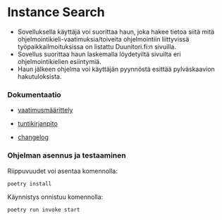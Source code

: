 # Instance Search

- Sovelluksella käyttäjä voi suorittaa haun, joka hakee tietoa siitä mitä ohjelmointikieli-vaatimuksia/toiveita ohjelmointiin liittyvissä työpaikkailmoituksissa on listattu Duunitori.fi:n sivuilla.
- Sovellus suorittaa haun laskemalla löydetyiltä sivuilta eri ohjelmointikielien esiintymiä.
- Haun jälkeen ohjelma voi käyttäjän pyynnöstä esittää pylväskaavion hakutuloksista.


### Dokumentaatio
- [vaatimusmäärittely](https://github.com/pakkanep/ot-harjoitustyo/blob/master/Dokumentaatio/vaatimusmaarittely.md)

- [tuntikirjanpito](https://github.com/pakkanep/ot-harjoitustyo/blob/master/Dokumentaatio/tuntikirjanpito.md)

- [changelog](https://github.com/pakkanep/ot-harjoitustyo/blob/master/Dokumentaatio/changelog.md)

### Ohjelman asennus ja testaaminen
Riippuvuudet voi asentaa komennolla:
```bash
poetry install
```

Käynnistys onnistuu komennolla:
```bash
poetry run invoke start
```
  
